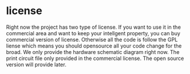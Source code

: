 # license
Right now the project has two type of license.
If you want to use it in the commercial area and want to keep your intellgent property, you can buy commercial version of license.
Otherwise all the code is follow the GPL liense which means you should opensource all your code change for the broad.
We only provide the hardware schematic diagram right now. The print circuit file only provided in the commercial license. The open source version will provide later.

